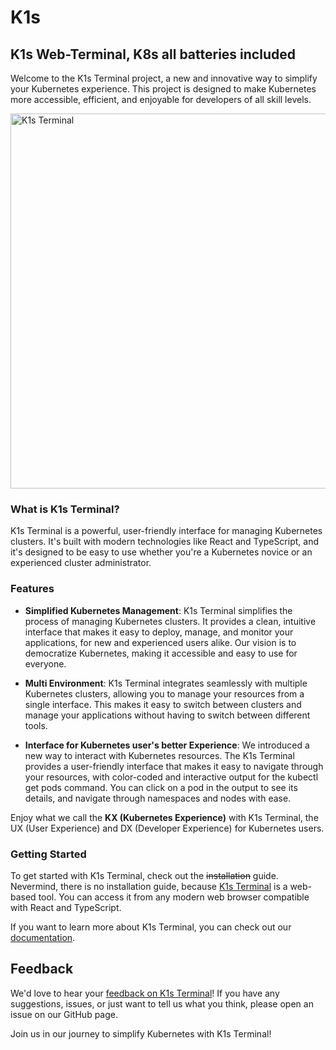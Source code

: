 # K1s 

## K1s Web-Terminal, K8s all batteries included

Welcome to the K1s Terminal project, a new and innovative way to simplify your Kubernetes experience. This project is designed to make Kubernetes more accessible, efficient, and enjoyable for developers of all skill levels.

<img src="https://cdn.statically.io/img/cdn.rebelion.la/img/K1s-v0.2.0.gif?w=600&f=auto" width="600" alt="K1s Terminal" />

### What is K1s Terminal?

K1s Terminal is a powerful, user-friendly interface for managing Kubernetes clusters. It's built with modern technologies like React and TypeScript, and it's designed to be easy to use whether you're a Kubernetes novice or an experienced cluster administrator.

### Features

* **Simplified Kubernetes Management**: K1s Terminal simplifies the process of managing Kubernetes clusters. It provides a clean, intuitive interface that makes it easy to deploy, manage, and monitor your applications, for new and experienced users alike. Our vision is to democratize Kubernetes, making it accessible and easy to use for everyone.

* **Multi Environment**: K1s Terminal integrates seamlessly with multiple Kubernetes clusters, allowing you to manage your resources from a single interface. This makes it easy to switch between clusters and manage your applications without having to switch between different tools.

* **Interface for Kubernetes user's better Experience**: We introduced a new way to interact with Kubernetes resources. The K1s Terminal provides a user-friendly interface that makes it easy to navigate through your resources, with color-coded and interactive output for the kubectl get pods command. You can click on a pod in the output to see its details, and navigate through namespaces and nodes with ease.

Enjoy what we call the **KX (Kubernetes Experience)** with K1s Terminal, the UX (User Experience) and DX (Developer Experience) for Kubernetes users.

### Getting Started

To get started with K1s Terminal, check out the ~~installation~~ guide. Nevermind, there is no installation guide, because [K1s Terminal](https://go.rebelion.la/k1st) is a web-based tool. You can access it from any modern web browser compatible with React and TypeScript.

If you want to learn more about K1s Terminal, you can check out our [documentation](https://go.rebelion.la/k1s-docs).

## Feedback

We'd love to hear your [feedback on K1s Terminal](https://go.rebelion.la/terminal-feedback)! If you have any suggestions, issues, or just want to tell us what you think, please open an issue on our GitHub page.

Join us in our journey to simplify Kubernetes with K1s Terminal!

